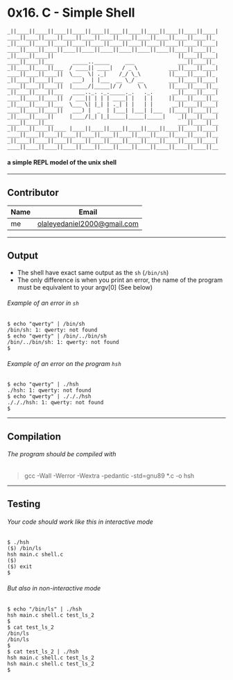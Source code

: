 # 0x16. C - Simple Shell

```
_||____||____||____||____||____||____||____||____||____||____||____|
____||____||____||____||____||____||____||____||____||____||____||_
_||____||____||____||____||____||____||____||____||____||____||____|
____||____||____||____||____||____||____||____||____||____||____||_
_||____||____||                                        ||____||____|
____||____||___      _____.._____     ___              ___||____||_
_||____||____||___	/ ____|| ____|   / _ \          ___||____||____| 
____||____||____||	\___  \| ._|    /_/ \_\         ||____||____||_  
_||____||____||___	 ___)  | |___  __ \_/ __        ___||____||____| 
____||____||____||	|_____/|_____|/ /     \ \       ||____||____||__ 
_||____||____||___	 ____.._. ._._____._.   ._.      __||____||____| 
____||____||____||	/ ___|| | | | ____| |   | |     ||____||____||__  
_||____||____||___	\___ \| |_| | ._| | |   | |      __||____||____|
____||____||____||	 ___) |  _  | |___| |___| |___  ||____||____||__ 
_||____||____||   	|____/|_| |_|_____|_____|_____|    _||___||____| 
____||____||___                                        ___||____||__
_||____||____||____ |____||____||____||____||____||____||____||____|
____||____||____||____||____||____||____||____||____||____||____||__
_||____||____||____||____||____||____||____||____||____||____||____|
____||____||____||____||____||____||____||____||____||____||____||__

```

####  a simple REPL model of the unix shell
<hr>

## Contributor

|Name|Email|
| --- | --- |
| me | olaleyedaniel2000@gmail.com |

<hr>

## Output

* The shell have exact same output as the `sh` (`/bin/sh`)
* The only difference is when you print an error, the name of the program must be equivalent to your argv[0] (See below)

###### Example of an error in `sh`

```shell
$ echo "qwerty" | /bin/sh
/bin/sh: 1: qwerty: not found
$ echo "qwerty" | /bin/../bin/sh
/bin/../bin/sh: 1: qwerty: not found
$
```

###### Example of an error on the program `hsh`

```shell
$ echo "qwerty" | ./hsh
./hsh: 1: qwerty: not found
$ echo "qwerty" | ./././hsh
./././hsh: 1: qwerty: not found
$
```

<hr>

## Compilation

###### The program should be compiled with
>
> gcc -Wall -Werror -Wextra -pedantic -std=gnu89 *.c -o hsh

<hr>

## Testing

###### Your code should work like this in interactive mode

```shell
$ ./hsh
($) /bin/ls
hsh main.c shell.c
($)
($) exit
$
```

###### But also in non-interactive mode

```shell
$ echo "/bin/ls" | ./hsh
hsh main.c shell.c test_ls_2
$
$ cat test_ls_2
/bin/ls
/bin/ls
$
$ cat test_ls_2 | ./hsh
hsh main.c shell.c test_ls_2
hsh main.c shell.c test_ls_2
$
